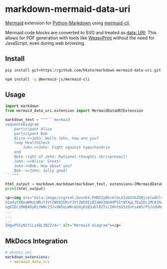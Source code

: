 # markdown-mermaid-data-uri

[Mermaid](https://mermaid.js.org/) extension for [Python-Markdown](https://python-markdown.github.io/) using [mermaid-cli](https://github.com/mermaid-js/mermaid-cli).

Mermaid code blocks are converted to SVG and treated as [data: URI](https://developer.mozilla.org/en-US/docs/Web/URI/Reference/Schemes/data). This allows for PDF generation with tools like [WeasyPrint](https://weasyprint.org/) without the need for JavaScript, even during web browsing.

## Install

```sh
pip install git+https://github.com/hkato/markdown-mermaid-data-uri.git
```

```sh
npm install -g @mermaid-js/mermaid-cli
```

## Usage

````python
import markdown
from mermaid_data_uri.extension import MermaidDataURIExtension

markdown_text = """```mermaid
sequenceDiagram
    participant Alice
    participant Bob
    Alice->>John: Hello John, how are you?
    loop HealthCheck
        John->>John: Fight against hypochondria
    end
    Note right of John: Rational thoughts <br/>prevail!
    John-->>Alice: Great!
    John->>Bob: How about you?
    Bob-->>John: Jolly good!
```"""

html_output = markdown.markdown(markdown_text, extensions=[MermaidDataURIExtension()])
print(html_output)
````

```html
<p><img src="data:image/svg+xml;base64,PHN2ZyBhcmlhLXJvbGVkZXNjcmlwdGlvbj0ic2VxdWVuY2UiIHJvbGU
9ImdyYXBoaWNzLWRvY3VtZW50IGRvY3VtZW50IiB2aWV3Qm94PSItNTAgLTEwIDc1MCA1NzQiIHN0eWxlPSJtYXgtd2lkd
Gg6IDc1MHB4OyBiYWNrZ3JvdW5kLWNvbG9yOiB3aGl0ZTsiIHhtbG5zOnhsaW5rPSJodHRwOi8vd3d3LnczLm9yZy8xOTk
...
...
...
IHgxPSIyNzYiLz48L3N2Zz4=" alt="Mermaid diagram"></p>
```

## MkDocs Integration

```yaml
# mkdocs.yml
markdown_extensions:
  - mermaid_data_uri
```
